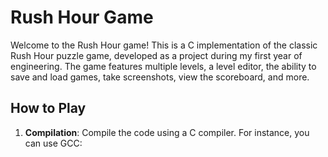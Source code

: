 # Rush Hour Game

Welcome to the Rush Hour game! This is a C implementation of the classic Rush Hour puzzle game, developed as a project during my first year of engineering. The game features multiple levels, a level editor, the ability to save and load games, take screenshots, view the scoreboard, and more.

## How to Play

1. **Compilation**: Compile the code using a C compiler. For instance, you can use GCC:
